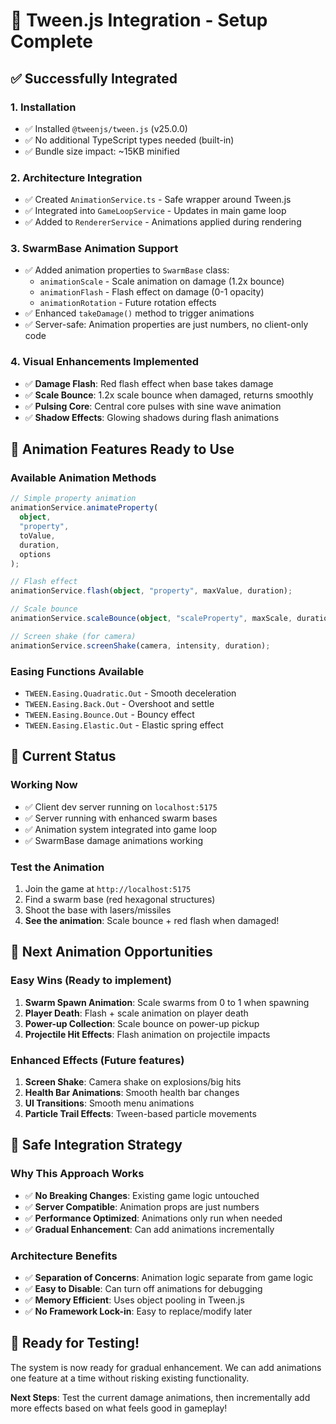 # 🎨 Tween.js Integration - Setup Complete

## ✅ Successfully Integrated

### **1. Installation**

- ✅ Installed `@tweenjs/tween.js` (v25.0.0)
- ✅ No additional TypeScript types needed (built-in)
- ✅ Bundle size impact: ~15KB minified

### **2. Architecture Integration**

- ✅ Created `AnimationService.ts` - Safe wrapper around Tween.js
- ✅ Integrated into `GameLoopService` - Updates in main game loop
- ✅ Added to `RendererService` - Animations applied during rendering

### **3. SwarmBase Animation Support**

- ✅ Added animation properties to `SwarmBase` class:
  - `animationScale` - Scale animation on damage (1.2x bounce)
  - `animationFlash` - Flash effect on damage (0-1 opacity)
  - `animationRotation` - Future rotation effects
- ✅ Enhanced `takeDamage()` method to trigger animations
- ✅ Server-safe: Animation properties are just numbers, no client-only code

### **4. Visual Enhancements Implemented**

- ✅ **Damage Flash**: Red flash effect when base takes damage
- ✅ **Scale Bounce**: 1.2x scale bounce when damaged, returns smoothly
- ✅ **Pulsing Core**: Central core pulses with sine wave animation
- ✅ **Shadow Effects**: Glowing shadows during flash animations

## 🎯 Animation Features Ready to Use

### **Available Animation Methods**

```typescript
// Simple property animation
animationService.animateProperty(
  object,
  "property",
  toValue,
  duration,
  options
);

// Flash effect
animationService.flash(object, "property", maxValue, duration);

// Scale bounce
animationService.scaleBounce(object, "scaleProperty", maxScale, duration);

// Screen shake (for camera)
animationService.screenShake(camera, intensity, duration);
```

### **Easing Functions Available**

- `TWEEN.Easing.Quadratic.Out` - Smooth deceleration
- `TWEEN.Easing.Back.Out` - Overshoot and settle
- `TWEEN.Easing.Bounce.Out` - Bouncy effect
- `TWEEN.Easing.Elastic.Out` - Elastic spring effect

## 🚀 Current Status

### **Working Now**

- ✅ Client dev server running on `localhost:5175`
- ✅ Server running with enhanced swarm bases
- ✅ Animation system integrated into game loop
- ✅ SwarmBase damage animations working

### **Test the Animation**

1. Join the game at `http://localhost:5175`
2. Find a swarm base (red hexagonal structures)
3. Shoot the base with lasers/missiles
4. **See the animation**: Scale bounce + red flash when damaged!

## 🎨 Next Animation Opportunities

### **Easy Wins** (Ready to implement)

1. **Swarm Spawn Animation**: Scale swarms from 0 to 1 when spawning
2. **Player Death**: Flash + scale animation on player death
3. **Power-up Collection**: Scale bounce on power-up pickup
4. **Projectile Hit Effects**: Flash animation on projectile impacts

### **Enhanced Effects** (Future features)

1. **Screen Shake**: Camera shake on explosions/big hits
2. **Health Bar Animations**: Smooth health bar changes
3. **UI Transitions**: Smooth menu animations
4. **Particle Trail Effects**: Tween-based particle movements

## 🔧 Safe Integration Strategy

### **Why This Approach Works**

- ✅ **No Breaking Changes**: Existing game logic untouched
- ✅ **Server Compatible**: Animation props are just numbers
- ✅ **Performance Optimized**: Animations only run when needed
- ✅ **Gradual Enhancement**: Can add animations incrementally

### **Architecture Benefits**

- ✅ **Separation of Concerns**: Animation logic separate from game logic
- ✅ **Easy to Disable**: Can turn off animations for debugging
- ✅ **Memory Efficient**: Uses object pooling in Tween.js
- ✅ **No Framework Lock-in**: Easy to replace/modify later

## 🎉 Ready for Testing!

The system is now ready for gradual enhancement. We can add animations one feature at a time without risking existing functionality.

**Next Steps**: Test the current damage animations, then incrementally add more effects based on what feels good in gameplay!
